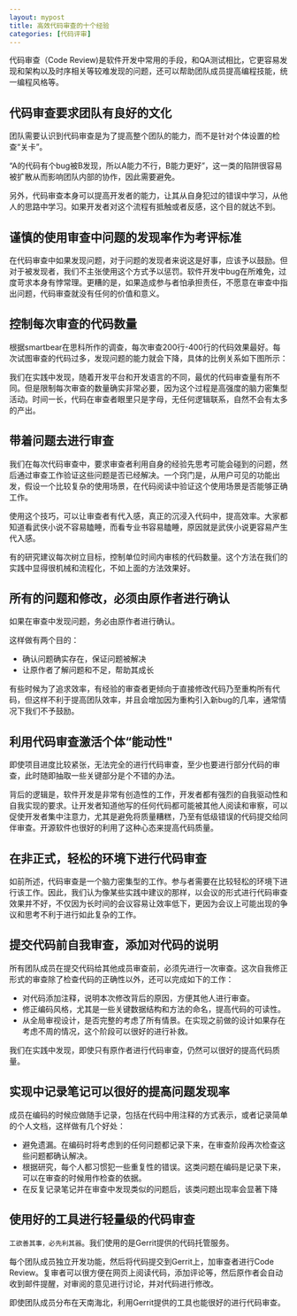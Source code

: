 ```yaml
---
layout: mypost
title: 高效代码审查的十个经验
categories: [代码评审]
---
```


代码审查（Code Review)是软件开发中常用的手段，和QA测试相比，它更容易发现和架构以及时序相关等较难发现的问题，还可以帮助团队成员提高编程技能，统一编程风格等。

## 代码审查要求团队有良好的文化

团队需要认识到代码审查是为了提高整个团队的能力，而不是针对个体设置的检查“关卡”。

“A的代码有个bug被B发现，所以A能力不行，B能力更好”，这一类的陷阱很容易被扩散从而影响团队内部的协作，因此需要避免。

另外，代码审查本身可以提高开发者的能力，让其从自身犯过的错误中学习，从他人的思路中学习。如果开发者对这个流程有抵触或者反感，这个目的就达不到。

## 谨慎的使用审查中问题的发现率作为考评标准

在代码审查中如果发现问题，对于问题的发现者来说这是好事，应该予以鼓励。但对于被发现者，我们不主张使用这个方式予以惩罚。软件开发中bug在所难免，过度苛求本身有悖常理。更糟的是，如果造成参与者怕承担责任，不愿意在审查中指出问题，代码审查就没有任何的价值和意义。

## 控制每次审查的代码数量

根据smartbear在思科所作的调查，每次审查200行-400行的代码效果最好。每次试图审查的代码过多，发现问题的能力就会下降，具体的比例关系如下图所示：

我们在实践中发现，随着开发平台和开发语言的不同，最优的代码审查量有所不同。但是限制每次审查的数量确实非常必要，因为这个过程是高强度的脑力密集型活动。时间一长，代码在审查者眼里只是字母，无任何逻辑联系，自然不会有太多的产出。

## 带着问题去进行审查

我们在每次代码审查中，要求审查者利用自身的经验先思考可能会碰到的问题，然后通过审查工作验证这些问题是否已经解决。一个窍门是，从用户可见的功能出发，假设一个比较复杂的使用场景，在代码阅读中验证这个使用场景是否能够正确工作。

使用这个技巧，可以让审查者有代入感，真正的沉浸入代码中，提高效率。大家都知道看武侠小说不容易瞌睡，而看专业书容易瞌睡，原因就是武侠小说更容易产生代入感。

有的研究建议每次树立目标，控制单位时间内审核的代码数量。这个方法在我们的实践中显得很机械和流程化，不如上面的方法效果好。

## 所有的问题和修改，必须由原作者进行确认

如果在审查中发现问题，务必由原作者进行确认。

这样做有两个目的：

+ 确认问题确实存在，保证问题被解决
+ 让原作者了解问题和不足，帮助其成长

有些时候为了追求效率，有经验的审查者更倾向于直接修改代码乃至重构所有代码，但这样不利于提高团队效率，并且会增加因为重构引入新bug的几率，通常情况下我们不予鼓励。

## 利用代码审查激活个体“能动性"

即使项目进度比较紧张，无法完全的进行代码审查，至少也要进行部分代码的审查，此时随即抽取一些关键部分是个不错的办法。

背后的逻辑是，软件开发是非常有创造性的工作，开发者都有强烈的自我驱动性和自我实现的要求。让开发者知道他写的任何代码都可能被其他人阅读和审察，可以促使开发者集中注意力，尤其是避免将质量糟糕，乃至有低级错误的代码提交给同伴审查。开源软件也很好的利用了这种心态来提高代码质量。

## 在非正式，轻松的环境下进行代码审查

如前所述，代码审查是一个脑力密集型的工作。参与者需要在比较轻松的环境下进行该工作。因此，我们认为像某些实践中建议的那样，以会议的形式进行代码审查效果并不好，不仅因为长时间的会议容易让效率低下，更因为会议上可能出现的争议和思考不利于进行如此复杂的工作。

## 提交代码前自我审查，添加对代码的说明

所有团队成员在提交代码给其他成员审查前，必须先进行一次审查。这次自我修正形式的审查除了检查代码的正确性以外，还可以完成如下的工作：

+ 对代码添加注释，说明本次修改背后的原因，方便其他人进行审查。
+ 修正编码风格，尤其是一些关键数据结构和方法的命名，提高代码的可读性。
+ 从全局审视设计，是否完整的考虑了所有情景。在实现之前做的设计如果存在考虑不周的情况，这个阶段可以很好的进行补救。

我们在实践中发现，即使只有原作者进行代码审查，仍然可以很好的提高代码质量。

## 实现中记录笔记可以很好的提高问题发现率

成员在编码的时候应做随手记录，包括在代码中用注释的方式表示，或者记录简单的个人文档，这样做有几个好处：

+ 避免遗漏。在编码时将考虑到的任何问题都记录下来，在审查阶段再次检查这些问题都确认解决。
+ 根据研究，每个人都习惯犯一些重复性的错误。这类问题在编码是记录下来，可以在审查的时候用作检查的依据。
+ 在反复记录笔记并在审查中发现类似的问题后，该类问题出现率会显著下降

## 使用好的工具进行轻量级的代码审查

`工欲善其事，必先利其器`。我们使用的是Gerrit提供的代码托管服务。

每个团队成员独立开发功能，然后将代码提交到Gerrit上，加审查者进行Code Review。复审者可以很方便在网页上阅读代码，添加评论等，然后原作者会自动收到邮件提醒，对审阅的意见进行讨论，并对代码进行修改。

即使团队成员分布在天南海北，利用Gerrit提供的工具也能很好的进行代码审查。
